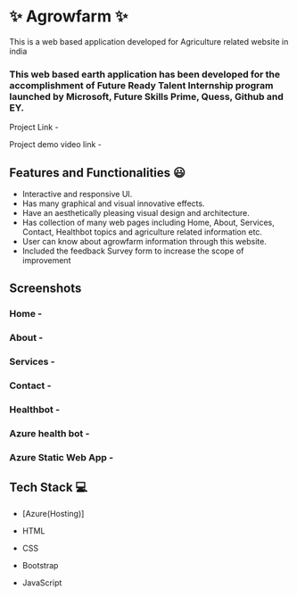 # ✨ Agrowfarm ✨

This is a web based application developed for Agriculture related website in india

### This web based earth application has been developed for the accomplishment of Future Ready Talent Internship program launched by Microsoft, Future Skills Prime, Quess, Github and EY.


Project Link - 



Project demo video link -


## Features and Functionalities 😃

- Interactive and responsive UI.
- Has many graphical and visual innovative effects.
- Have an aesthetically pleasing visual design and architecture.
- Has collection of many web pages including Home, About, Services, Contact, Healthbot topics and agriculture related information etc.
- User can know about agrowfarm information through this website.
- Included the feedback Survey form to increase the scope of improvement 

## Screenshots






### Home -





### About -






### Services -





### Contact -






### Healthbot - 






### Azure health bot -





### Azure Static Web App -





## Tech Stack 💻

- [Azure(Hosting)]

- HTML

- CSS

- Bootstrap

 - JavaScript
